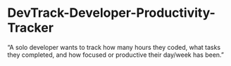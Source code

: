 # DevTrack-Developer-Productivity-Tracker
“A solo developer wants to track how many hours they coded, what tasks they completed, and how focused or productive their day/week has been.”
